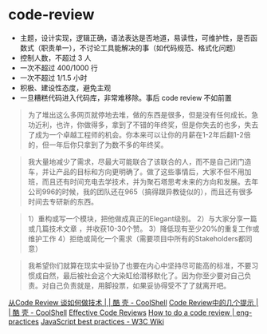 # code-review

* 主题，设计实现，逻辑正确，语法表达是否地道，易读性，可维护性，是否函数式（职责单一），不讨论工具能解决的事（如代码规范、格式化问题）
* 控制人数，不超过 3 人
* 一次不超过 400/1000 行
* 一次不超过 1/1.5 小时
* 积极、建设性态度，避免主观
* 一旦糟糕代码进入代码库，非常难移除。事后 code review 不如前置

> 为了堆出这么多网页就停地去堆，做的东西是很多，但是没有任何成长。急功近利，也许，你做得多，拿到了不错的年终奖，但是你失去的也多，失去了成为一个卓越工程师的机会。你本来可以让你的月薪在1-2年后翻1-2倍的，但一年后你只拿到了为数不多的年终奖。

> 我大量地减少了需求，尽最大可能联合了该联合的人，而不是自己闭门造车，并让产品的目标和方向更明确了。做了这些事情后，大家不但不用加班，而且还有时间充电去学技术，并为聚石塔思考未来的方向和发展。去年公司996的时候，我的团队还在965（搞得跟异教徒似的），而且还有很多时间去专研新的东西。

> 1）重构或写一个模块，把他做成真正的Elegant级别。 2）与大家分享一篇或几篇技术文章 ，并收获10-30个赞。 3）降低现有至少20%的重复工作或维护工作 4）拒绝或简化一个需求（需要项目中所有的Stakeholders都同意）

> 我希望你们就算在现实中妥协了也要在内心中坚持尽可能高的标准，不要习惯成自然，最后被社会这个大染缸给潜移默化了。因为你至少要对自己负责。对自己负责就是，用脚投票，如果妥协得受不了了就离开吧。

[从Code Review 谈如何做技术 | | 酷 壳 - CoolShell](https://coolshell.cn/articles/11432.html)
[Code Review中的几个提示 | | 酷 壳 - CoolShell](https://coolshell.cn/articles/1302.html)
[Effective Code Reviews](https://nyu-cds.github.io/effective-code-reviews/)
[How to do a code review | eng-practices](https://google.github.io/eng-practices/review/reviewer/)
[JavaScript best practices - W3C Wiki](https://www.w3.org/wiki/JavaScript_best_practices#Don.E2.80.99t_trust_any_data)
